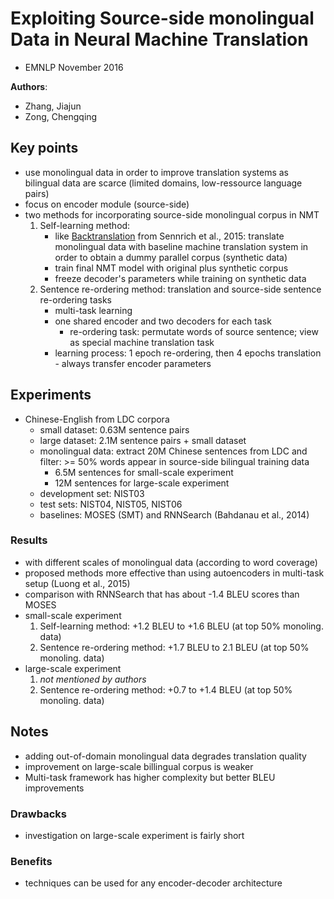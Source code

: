 # Exploiting Source-side monolingual Data in Neural Machine Translation
* EMNLP November 2016

**Authors**:
* Zhang, Jiajun
* Zong, Chengqing

## Key points
* use monolingual data in order to improve translation systems as bilingual data are scarce (limited domains, low-ressource language pairs)
* focus on encoder module (source-side)
* two methods for incorporating source-side monolingual corpus in NMT
    1. Self-learning method:
        * like [Backtranslation](https://github.com/ducthanhtran/paper_notes/blob/master/neural_machine_translation/nov15_improving_nmt_with_monolingual_data.md) from Sennrich et al., 2015: translate monolingual data with baseline machine translation system in order to obtain a dummy parallel corpus (synthetic data)
        * train final NMT model with original plus synthetic corpus
        * freeze decoder's parameters while training on synthetic data
    2. Sentence re-ordering method: translation and source-side sentence re-ordering tasks
        * multi-task learning
        * one shared encoder and two decoders for each task
            * re-ordering task: permutate words of source sentence; view as special machine translation task
        * learning process: 1 epoch re-ordering, then 4 epochs translation - always transfer encoder parameters


## Experiments
* Chinese-English from LDC corpora
    * small dataset: 0.63M sentence pairs
    * large dataset: 2.1M sentence pairs + small dataset
    * monolingual data: extract 20M Chinese sentences from LDC and filter: >= 50% words appear in source-side bilingual training data
        * 6.5M sentences for small-scale experiment
        * 12M sentences for large-scale experiment
    * development set: NIST03
    * test sets: NIST04, NIST05, NIST06
    * baselines: MOSES (SMT) and RNNSearch (Bahdanau et al., 2014)

### Results
* with different scales of monolingual data (according to word coverage)
* proposed methods more effective than using autoencoders in multi-task setup (Luong et al., 2015)
* comparison with RNNSearch that has about -1.4 BLEU scores than MOSES
* small-scale experiment
    1. Self-learning method: +1.2 BLEU to +1.6 BLEU (at top 50% monoling. data)
    2. Sentence re-ordering method: +1.7 BLEU to 2.1 BLEU (at top 50% monoling. data)
* large-scale experiment
    1. *not mentioned by authors*
    2. Sentence re-ordering method: +0.7 to +1.4 BLEU (at top 50% monoling. data)

## Notes
* adding out-of-domain monolingual data degrades translation quality
* improvement on large-scale billingual corpus is weaker
* Multi-task framework has higher complexity but better BLEU improvements
### Drawbacks
- investigation on large-scale experiment is fairly short
### Benefits
+ techniques can be used for any encoder-decoder architecture
